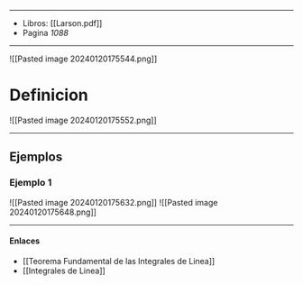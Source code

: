 
---
- Libros: [[Larson.pdf]]
- Pagina *1088*
---

![[Pasted image 20240120175544.png]]
# Definicion

![[Pasted image 20240120175552.png]]


---
## Ejemplos
### Ejemplo 1

![[Pasted image 20240120175632.png]]
![[Pasted image 20240120175648.png]]

---

#### Enlaces
- [[Teorema Fundamental de las Integrales de Linea]]
- [[Integrales de Linea]]
